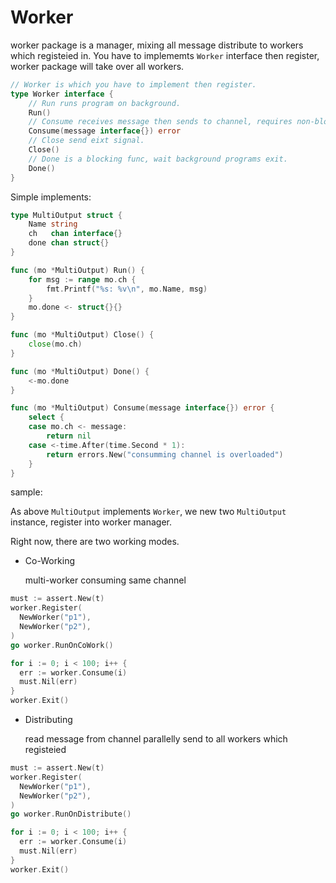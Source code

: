 # Worker

worker package is a manager, mixing all message distribute to workers which registeied in.  You have to implememts `Worker` interface then register, worker package will take over all workers.

```go
// Worker is which you have to implement then register.
type Worker interface {
	// Run runs program on background.
	Run()
	// Consume receives message then sends to channel, requires non-blocking.
	Consume(message interface{}) error
	// Close send eixt signal.
	Close()
	// Done is a blocking func, wait background programs exit.
	Done()
}
```

Simple implements:

```go
type MultiOutput struct {
	Name string
	ch   chan interface{}
	done chan struct{}
}

func (mo *MultiOutput) Run() {
	for msg := range mo.ch {
		fmt.Printf("%s: %v\n", mo.Name, msg)
	}
	mo.done <- struct{}{}
}

func (mo *MultiOutput) Close() {
	close(mo.ch)
}

func (mo *MultiOutput) Done() {
	<-mo.done
}

func (mo *MultiOutput) Consume(message interface{}) error {
	select {
	case mo.ch <- message:
		return nil
	case <-time.After(time.Second * 1):
		return errors.New("consumming channel is overloaded")
	}
}
```



sample:

As above `MultiOutput` implements `Worker`,  we new two `MultiOutput` instance, register into worker manager.

Right now, there are two working modes.

- Co-Working

  multi-worker consuming same channel

```go
must := assert.New(t)
worker.Register(
  NewWorker("p1"),
  NewWorker("p2"),
)
go worker.RunOnCoWork()

for i := 0; i < 100; i++ {
  err := worker.Consume(i)
  must.Nil(err)
}
worker.Exit()
```



- Distributing

  read message from channel parallelly send to all workers which registeied

```go
must := assert.New(t)
worker.Register(
  NewWorker("p1"),
  NewWorker("p2"),
)
go worker.RunOnDistribute()

for i := 0; i < 100; i++ {
  err := worker.Consume(i)
  must.Nil(err)
}
worker.Exit()
```

